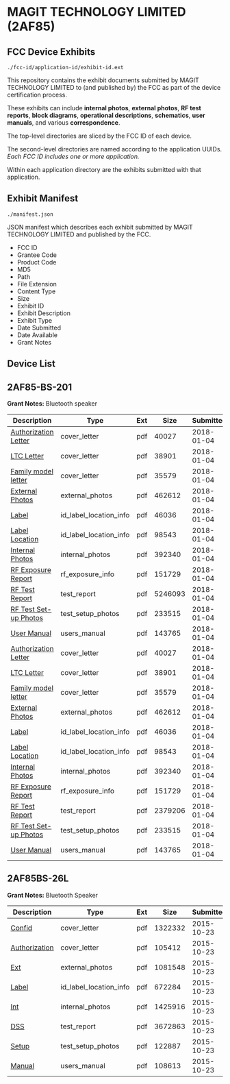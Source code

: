 # MAGIT TECHNOLOGY LIMITED (2AF85)
## FCC Device Exhibits

```
./fcc-id/application-id/exhibit-id.ext
```

This repository contains the exhibit documents submitted by MAGIT TECHNOLOGY LIMITED to (and published by) the FCC as part of the device certification process.

These exhibits can include **internal photos**, **external photos**, **RF test reports**, **block diagrams**, **operational descriptions**, **schematics**, **user manuals**, and various **correspondence**.

The top-level directories are sliced by the FCC ID of each device.

The second-level directories are named according to the application UUIDs. *Each FCC ID includes one or more application.*

Within each application directory are the exhibits submitted with that application. 

## Exhibit Manifest

```
./manifest.json
```

JSON manifest which describes each exhibit submitted by MAGIT TECHNOLOGY LIMITED and published by the FCC.

- FCC ID
- Grantee Code
- Product Code
- MD5
- Path
- File Extension
- Content Type
- Size
- Exhibit ID
- Exhibit Description
- Exhibit Type
- Date Submitted
- Date Available
- Grant Notes

## Device List
## 2AF85-BS-201
**Grant Notes:** Bluetooth speaker

| Description | Type | Ext | Size | Submitted | Available |
| ----------- | ---- | --- | ---- | --------- | --------- |
| [Authorization Letter](2AF85-BS-201/b23d525e0b4dc81430e6a64463b758db/3702011.pdf) | cover_letter | pdf | 40027 | 2018-01-04 | 2018-01-04 |
| [LTC Letter](2AF85-BS-201/b23d525e0b4dc81430e6a64463b758db/3702012.pdf) | cover_letter | pdf | 38901 | 2018-01-04 | 2018-01-04 |
| [Family model letter](2AF85-BS-201/b23d525e0b4dc81430e6a64463b758db/3702013.pdf) | cover_letter | pdf | 35579 | 2018-01-04 | 2018-01-04 |
| [External Photos](2AF85-BS-201/b23d525e0b4dc81430e6a64463b758db/3702014.pdf) | external_photos | pdf | 462612 | 2018-01-04 | 2018-01-04 |
| [Label](2AF85-BS-201/b23d525e0b4dc81430e6a64463b758db/3702015.pdf) | id_label_location_info | pdf | 46036 | 2018-01-04 | 2018-01-04 |
| [Label Location](2AF85-BS-201/b23d525e0b4dc81430e6a64463b758db/3702016.pdf) | id_label_location_info | pdf | 98543 | 2018-01-04 | 2018-01-04 |
| [Internal Photos](2AF85-BS-201/b23d525e0b4dc81430e6a64463b758db/3702017.pdf) | internal_photos | pdf | 392340 | 2018-01-04 | 2018-01-04 |
| [RF Exposure Report](2AF85-BS-201/b23d525e0b4dc81430e6a64463b758db/3702019.pdf) | rf_exposure_info | pdf | 151729 | 2018-01-04 | 2018-01-04 |
| [RF Test Report](2AF85-BS-201/b23d525e0b4dc81430e6a64463b758db/3702022.pdf) | test_report | pdf | 5246093 | 2018-01-04 | 2018-01-04 |
| [RF Test Set-up Photos](2AF85-BS-201/b23d525e0b4dc81430e6a64463b758db/3702023.pdf) | test_setup_photos | pdf | 233515 | 2018-01-04 | 2018-01-04 |
| [User Manual](2AF85-BS-201/b23d525e0b4dc81430e6a64463b758db/3702021.pdf) | users_manual | pdf | 143765 | 2018-01-04 | 2018-01-04 |
| [Authorization Letter](2AF85-BS-201/f9e7f52bc7e1ddb287ae6be6b2ca5b5d/3702011.pdf) | cover_letter | pdf | 40027 | 2018-01-04 | 2018-01-04 |
| [LTC Letter](2AF85-BS-201/f9e7f52bc7e1ddb287ae6be6b2ca5b5d/3702012.pdf) | cover_letter | pdf | 38901 | 2018-01-04 | 2018-01-04 |
| [Family model letter](2AF85-BS-201/f9e7f52bc7e1ddb287ae6be6b2ca5b5d/3702013.pdf) | cover_letter | pdf | 35579 | 2018-01-04 | 2018-01-04 |
| [External Photos](2AF85-BS-201/f9e7f52bc7e1ddb287ae6be6b2ca5b5d/3702014.pdf) | external_photos | pdf | 462612 | 2018-01-04 | 2018-01-04 |
| [Label](2AF85-BS-201/f9e7f52bc7e1ddb287ae6be6b2ca5b5d/3702015.pdf) | id_label_location_info | pdf | 46036 | 2018-01-04 | 2018-01-04 |
| [Label Location](2AF85-BS-201/f9e7f52bc7e1ddb287ae6be6b2ca5b5d/3702016.pdf) | id_label_location_info | pdf | 98543 | 2018-01-04 | 2018-01-04 |
| [Internal Photos](2AF85-BS-201/f9e7f52bc7e1ddb287ae6be6b2ca5b5d/3702017.pdf) | internal_photos | pdf | 392340 | 2018-01-04 | 2018-01-04 |
| [RF Exposure Report](2AF85-BS-201/f9e7f52bc7e1ddb287ae6be6b2ca5b5d/3702019.pdf) | rf_exposure_info | pdf | 151729 | 2018-01-04 | 2018-01-04 |
| [RF Test Report](2AF85-BS-201/f9e7f52bc7e1ddb287ae6be6b2ca5b5d/3702047.pdf) | test_report | pdf | 2379206 | 2018-01-04 | 2018-01-04 |
| [RF Test Set-up Photos](2AF85-BS-201/f9e7f52bc7e1ddb287ae6be6b2ca5b5d/3702023.pdf) | test_setup_photos | pdf | 233515 | 2018-01-04 | 2018-01-04 |
| [User Manual](2AF85-BS-201/f9e7f52bc7e1ddb287ae6be6b2ca5b5d/3702021.pdf) | users_manual | pdf | 143765 | 2018-01-04 | 2018-01-04 |
## 2AF85BS-26L
**Grant Notes:** Bluetooth Speaker

| Description | Type | Ext | Size | Submitted | Available |
| ----------- | ---- | --- | ---- | --------- | --------- |
| [Confid](2AF85BS-26L/6181ba4260c443af558ca5ae9fe0f2e2/2792191.pdf) | cover_letter | pdf | 1322332 | 2015-10-23 | 2015-10-23 |
| [Authorization](2AF85BS-26L/6181ba4260c443af558ca5ae9fe0f2e2/2792195.pdf) | cover_letter | pdf | 105412 | 2015-10-23 | 2015-10-23 |
| [Ext](2AF85BS-26L/6181ba4260c443af558ca5ae9fe0f2e2/2759390.pdf) | external_photos | pdf | 1081548 | 2015-10-23 | 2015-10-23 |
| [Label](2AF85BS-26L/6181ba4260c443af558ca5ae9fe0f2e2/2792194.pdf) | id_label_location_info | pdf | 672284 | 2015-10-23 | 2015-10-23 |
| [Int](2AF85BS-26L/6181ba4260c443af558ca5ae9fe0f2e2/2759392.pdf) | internal_photos | pdf | 1425916 | 2015-10-23 | 2015-10-23 |
| [DSS](2AF85BS-26L/6181ba4260c443af558ca5ae9fe0f2e2/2792196.pdf) | test_report | pdf | 3672863 | 2015-10-23 | 2015-10-23 |
| [Setup](2AF85BS-26L/6181ba4260c443af558ca5ae9fe0f2e2/2759389.pdf) | test_setup_photos | pdf | 122887 | 2015-10-23 | 2015-10-23 |
| [Manual](2AF85BS-26L/6181ba4260c443af558ca5ae9fe0f2e2/2759396.pdf) | users_manual | pdf | 108613 | 2015-10-23 | 2015-10-23 |
